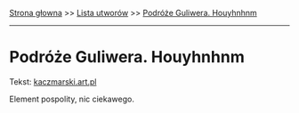 [Strona głowna](../index.md) >> [Lista utworów](../list.md) >> [Podróże Guliwera. Houyhnhnm](444.md)

---

# Podróże Guliwera. Houyhnhnm

Tekst: [kaczmarski.art.pl](https://www.kaczmarski.art.pl/tworczosc/wiersze/podroze-guliwera-houyhnhnm/)

Element pospolity, nic ciekawego.